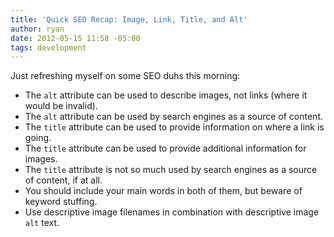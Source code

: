 ```yaml
---
title: 'Quick SEO Recap: Image, Link, Title, and Alt'
author: ryan
date: 2012-05-15 11:58 -05:00
tags: development
---
```


Just refreshing myself on some SEO duhs this morning:

- The `alt` attribute can be used to describe images, not links (where it would be invalid).
- The `alt` attribute can be used by search engines as a source of content.
- The `title` attribute can be used to provide information on where a link is going.
- The `title` attribute can be used to provide additional information for images.
- The `title` attribute is not so much used by search engines as a source of content, if at all.
- You should include your main words in both of them, but beware of keyword stuffing.
- Use descriptive image filenames in combination with descriptive image `alt` text.
